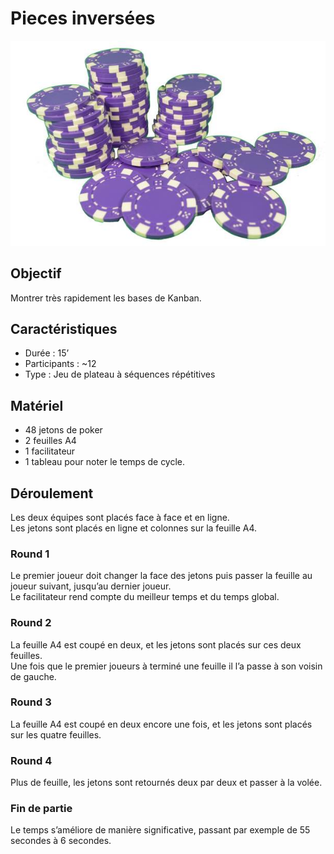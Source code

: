 # Pieces inversées

![jetons](/media/jetons.jpg)

## Objectif
Montrer très rapidement les bases de Kanban. 

## Caractéristiques
* Durée : 15’
* Participants : ~12
* Type : Jeu de plateau à séquences répétitives

## Matériel
- 48 jetons de poker
- 2 feuilles A4
- 1 facilitateur
- 1 tableau pour noter le temps de cycle.

## Déroulement
Les deux équipes sont placés face à face et en ligne.  
Les jetons sont placés en ligne et colonnes sur la feuille A4.

### Round 1
Le premier joueur doit changer la face des jetons puis passer la feuille au joueur suivant, jusqu’au dernier joueur.  
Le facilitateur rend compte du meilleur temps et du temps global.

### Round 2
La feuille A4 est coupé en deux, et les jetons sont placés sur ces deux feuilles.  
Une fois que le premier joueurs à terminé une feuille il l’a passe à son voisin de gauche.

### Round 3
La feuille A4 est coupé en deux encore une fois, et les jetons sont placés sur les quatre feuilles.  

### Round 4
Plus de feuille, les jetons sont retournés deux par deux et passer à la volée.

### Fin de partie
Le temps s’améliore de manière significative, passant par exemple de 55 secondes à 6 secondes.

